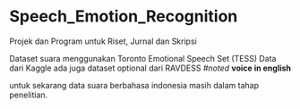 # Speech_Emotion_Recognition
Projek dan Program untuk Riset, Jurnal dan Skripsi

Dataset suara menggunakan Toronto Emotional Speech Set (TESS) Data dari Kaggle
ada juga dataset optional dari RAVDESS
_#noted_ **voice in english**

untuk sekarang data suara berbahasa indonesia masih dalam tahap penelitian.

